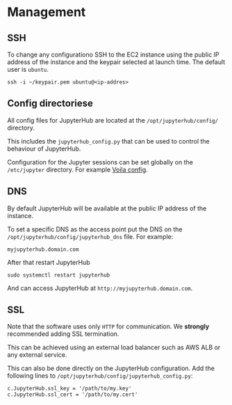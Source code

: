 # Management

## SSH

To change any configurationo SSH to the EC2 instance using the public IP address
of the instance and the keypair selected at launch time.
The default user is `ubuntu`.

```
ssh -i ~/keypair.pem ubuntu@<ip-addres>
```

## Config directoriese

All config files for JupyterHub are located at the `/opt/jupyterhub/config/`
directory.

This includes the `jupyterhub_config.py` that can be used to control the behaviour of
JupyterHub.

Configuration for the Jupyter sessions can be set globally on the
`/etc/jupyter` directory. For example [Voila config](/jupyterhub-ami/voila/#configure-theme).

## DNS

By default JupyterHub will be available at the public IP address of the instance.

To set a specific DNS as the access point put the DNS on the
`/opt/jupyterhub/config/jupyterhub_dns` file. For example:

```
myjupyterhub.domain.com
```

After that restart JupyterHub

```
sudo systemctl restart jupyterhub
```

And can access JupyterHub at `http://myjupyterhub.domain.com`.

## SSL

Note that the software uses only `HTTP` for communication.
We **strongly** recommended adding SSL termination.

This can be achieved using an external load balancer such as AWS ALB
or any external service.

This can also be done directly on the JupyterHub configuration.
Add the following lines to `/opt/jupyterhub/config/jupyterhub_config.py`:

```
c.JupyterHub.ssl_key = '/path/to/my.key'
c.JupyterHub.ssl_cert = '/path/to/my.cert'
```
